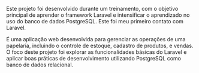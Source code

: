 Este projeto foi desenvolvido durante um treinamento, com o objetivo principal de aprender o framework Laravel e intensificar o aprendizado no uso do banco de dados PostgreSQL. Este foi meu primeiro contato com Laravel.

É uma aplicação web desenvolvida para gerenciar as operações de uma papelaria, incluindo o controle de estoque, cadastro de produtos, e vendas. O foco deste projeto foi explorar as funcionalidades básicas do Laravel e aplicar boas práticas de desenvolvimento utilizando PostgreSQL como banco de dados relacional.
